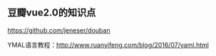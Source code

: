 ## 豆瓣vue2.0的知识点

https://github.com/jeneser/douban



YMAL语言教程：http://www.ruanyifeng.com/blog/2016/07/yaml.html